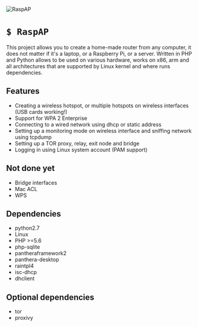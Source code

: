 ![RaspAP](http://i.imgur.com/xeKD93p.png)
# `$ RaspAP`

This project allows you to create a home-made router from any computer, it does not matter if it's a laptop, or a Raspberry Pi, or a server.
Written in PHP and Python allows to be used on various hardware, works on x86, arm and all architectures that are supported by Linux kernel
and where runs dependencies.

## Features
- Creating a wireless hotspot, or multiple hotspots on wireless interfaces (USB cards working!)
- Support for WPA 2 Enterprise
- Connecting to a wired network using dhcp or static address
- Setting up a monitoring mode on wireless interface and sniffing network using tcpdump
- Setting up a TOR proxy, relay, exit node and bridge
- Logging in using Linux system account (PAM support)

## Not done yet
- Bridge interfaces
- Mac ACL
- WPS

## Dependencies

- python2.7
- Linux
- PHP >=5.6
- php-sqlite
- pantheraframework2
- panthera-desktop
- raintpl4
- isc-dhcp
- dhclient

## Optional dependencies
- tor
- proxivy